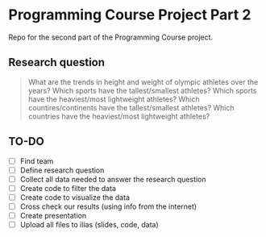 # Programming Course Project Part 2
Repo for the second part of the Programming Course project.

## Research question
> What are the trends in height and weight of olympic athletes over the years? Which sports have the tallest/smallest athletes? Which sports have the heaviest/most lightweight athletes? Which countires/continents have the tallest/smallest athletes? Which countries have the heaviest/most lightweight athletes?

## TO-DO

- [ ] Find team
- [ ] Define research question
- [ ] Collect all data needed to answer the research question
- [ ] Create code to filter the data
- [ ] Create code to visualize the data
- [ ] Cross check our results (using info from the internet)
- [ ] Create presentation
- [ ] Upload all files to ilias (slides, code, data)